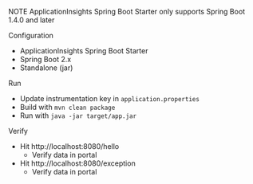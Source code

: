 NOTE ApplicationInsights Spring Boot Starter only supports Spring Boot 1.4.0 and later

Configuration

* ApplicationInsights Spring Boot Starter
* Spring Boot 2.x
* Standalone (jar)

Run

* Update instrumentation key in `application.properties`
* Build with `mvn clean package`
* Run with `java -jar target/app.jar`

Verify

* Hit http://localhost:8080/hello
  * Verify data in portal
* Hit http://localhost:8080/exception
  * Verify data in portal
